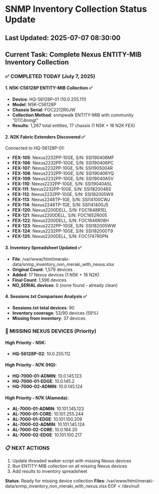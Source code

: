 # SNMP Inventory Collection Status Update

## Last Updated: 2025-07-07 08:30:00

## Current Task: Complete Nexus ENTITY-MIB Inventory Collection

### ✅ COMPLETED TODAY (July 7, 2025)

#### 1. N5K-C56128P ENTITY-MIB Collection ✅
- **Device**: HQ-56128P-01 (10.0.255.111)
- **Model**: N5K-C56128P
- **Chassis Serial**: FOC2212R0JW
- **Collection Method**: snmpwalk ENTITY-MIB with community "DTC4nmgt"
- **Results**: 1,267 total entities, 17 chassis (1 N5K + 16 N2K FEX)

#### 2. N2K Fabric Extenders Discovered ✅
Connected to HQ-56128P-01:
- **FEX-105**: Nexus2232PP-10GE, S/N: SSI190406MF
- **FEX-106**: Nexus2232PP-10GE, S/N: SSI190406PC
- **FEX-107**: Nexus2232PP-10GE, S/N: SSI1905004R
- **FEX-108**: Nexus2232PP-10GE, S/N: SSI190406YQ
- **FEX-109**: Nexus2232PP-10GE, S/N: SSI19040A5V
- **FEX-110**: Nexus2232PP-10GE, S/N: SSI19040A5L
- **FEX-111**: Nexus2232PP-10GE, S/N: SSI1820046S
- **FEX-112**: Nexus2232PP-10GE, S/N: SSI182005WX
- **FEX-113**: Nexus2248TP-1GE, S/N: SSI14100CWJ
- **FEX-114**: Nexus2248TP-1GE, S/N: SSI141400J5
- **FEX-120**: Nexus2200DELL, S/N: FOC1648R1EL
- **FEX-121**: Nexus2200DELL, S/N: FOC1652R005
- **FEX-122**: Nexus2200DELL, S/N: FOC1646R08H
- **FEX-123**: Nexus2232PP-10GE, S/N: SSI182005WW
- **FEX-124**: Nexus2232PP-10GE, S/N: SSI182000T9
- **FEX-125**: Nexus2200DELL, S/N: FOC1747R0PN

#### 3. Inventory Spreadsheet Updated ✅
- **File**: /var/www/html/meraki-data/snmp_inventory_non_meraki_with_nexus.xlsx
- **Original Count**: 1,579 devices
- **Added**: 17 Nexus devices (1 N5K + 16 N2K)
- **Final Count**: 1,596 devices
- **NO_SERIAL devices**: 0 (none found - already clean)

#### 4. Sessions.txt Comparison Analysis ✅
- **Sessions.txt total devices**: 90
- **Inventory coverage**: 53/90 devices (59%)
- **Missing from inventory**: 37 devices

### 🚨 MISSING NEXUS DEVICES (Priority)

#### High Priority - N5K:
- **HQ-56128P-02**: 10.0.255.112

#### High Priority - N7K (HQ):
- **HQ-7000-01-ADMIN**: 10.0.145.123
- **HQ-7000-01-EDGE**: 10.0.145.2  
- **HQ-7000-02-ADMIN**: 10.0.145.124

#### High Priority - N7K (Alameda):
- **AL-7000-01-ADMIN**: 10.101.145.123
- **AL-7000-01-CORE**: 10.101.255.244
- **AL-7000-01-EDGE**: 10.101.100.209
- **AL-7000-02-ADMIN**: 10.101.145.124
- **AL-7000-02-CORE**: 10.0.184.20
- **AL-7000-02-EDGE**: 10.101.100.217

### 📋 NEXT ACTIONS
1. Update threaded walker script with missing Nexus devices
2. Run ENTITY-MIB collection on all missing Nexus devices
3. Add results to inventory spreadsheet

**Status**: Ready for missing device collection
**Files**: /var/www/html/meraki-data/snmp_inventory_non_meraki_with_nexus.xlsx
EOF < /dev/null
